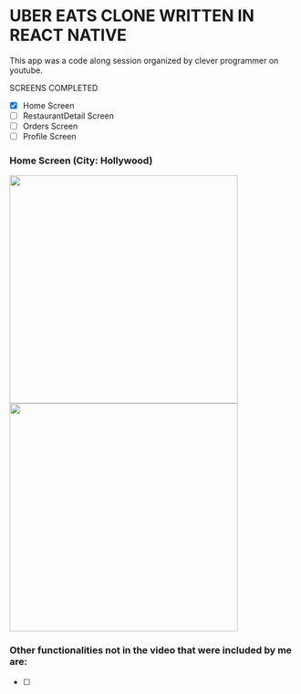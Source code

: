 # UBER EATS CLONE WRITTEN IN REACT NATIVE

This app was a code along session organized by clever programmer on youtube.


SCREENS COMPLETED
-   [x] Home Screen
-   [ ] RestaurantDetail Screen
-   [ ] Orders Screen
-   [ ] Profile Screen

### Home Screen (City: Hollywood)
<p float="left">
  <img src="https://user-images.githubusercontent.com/33718928/138575911-a909a701-d124-4e0a-b989-a0d785f13dc0.png" width="400" />
  <img src="https://user-images.githubusercontent.com/33718928/138575872-05d5df0e-1fe4-455c-9caa-7a4e8a90f3d3.png" width="400" />
</p>

### Other functionalities not in the video that were included by me are:
-   [ ]

